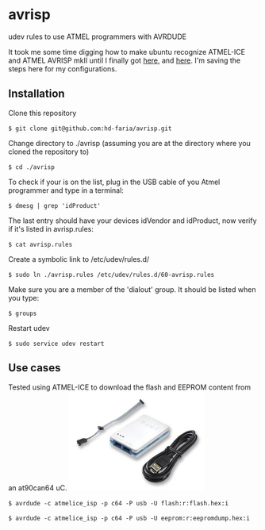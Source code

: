 # avrisp
udev rules to use ATMEL programmers with AVRDUDE

It took me some time digging how to make ubuntu recognize ATMEL-ICE and ATMEL AVRISP mkII until I finally got [here](http://steve.kargs.net/bacnet/avr-isp-mkii-on-ubuntu-hardy/), and [here](https://stackoverflow.com/questions/5412727/avrisp-mkii-doesnt-work-with-avrdude-on-linux). I'm saving the steps here for my configurations.

## Installation
Clone this repository
```
$ git clone git@github.com:hd-faria/avrisp.git
```

Change directory to ./avrisp (assuming you are at the directory where you cloned the repository to)
```
$ cd ./avrisp 
```

To check if your is on the list, plug in the USB cable of you Atmel programmer and type in a terminal:
```
$ dmesg | grep 'idProduct'
```

The last entry should have your devices idVendor and idProduct, now verify if it's listed in avrisp.rules:
```
$ cat avrisp.rules
```

Create a symbolic link to /etc/udev/rules.d/
```
$ sudo ln ./avrisp.rules /etc/udev/rules.d/60-avrisp.rules
```

Make sure you are a member of the 'dialout' group. It should be listed when you type:
```
$ groups
```

Restart udev
```
$ sudo service udev restart
```

## Use cases
Tested using ATMEL-ICE to download the flash and EEPROM content from an at90can64 uC.
![ATMEL-ICE programer](./atmel-ice.jpg)

```
$ avrdude -c atmelice_isp -p c64 -P usb -U flash:r:flash.hex:i
```

```
$ avrdude -c atmelice_isp -p c64 -P usb -U eeprom:r:eepromdump.hex:i
```


